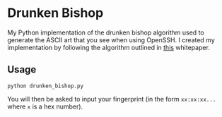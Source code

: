 # Drunken Bishop

My Python implementation of the drunken bishop algorithm used to generate the ASCII art that you see when using OpenSSH. I created my implementation by following the algorithm outlined in [this](http://www.dirk-loss.de/sshvis/drunken_bishop.pdf) whitepaper.

## Usage

```shell
python drunken_bishop.py
```

You will then be asked to input your fingerprint (in the form `xx:xx:xx...` where `x` is a hex number). 
